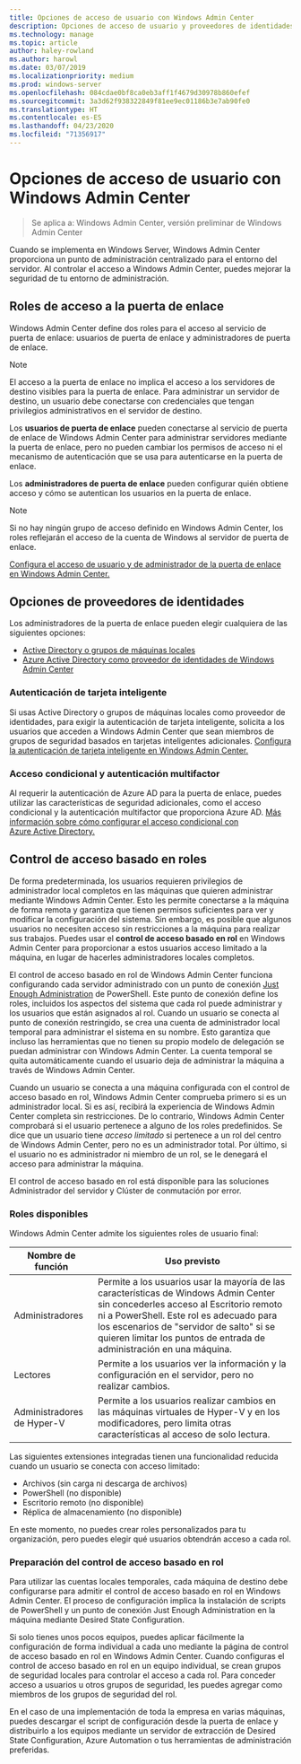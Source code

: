 ```yaml
---
title: Opciones de acceso de usuario con Windows Admin Center
description: Opciones de acceso de usuario y proveedores de identidades con Windows Admin Center (Project Honolulu)
ms.technology: manage
ms.topic: article
author: haley-rowland
ms.author: harowl
ms.date: 03/07/2019
ms.localizationpriority: medium
ms.prod: windows-server
ms.openlocfilehash: 084cdae0bf8ca0eb3aff1f4679d30978b860efef
ms.sourcegitcommit: 3a3d62f938322849f81ee9ec01186b3e7ab90fe0
ms.translationtype: HT
ms.contentlocale: es-ES
ms.lasthandoff: 04/23/2020
ms.locfileid: "71356917"
---
```

# <a name="user-access-options-with-windows-admin-center"></a>Opciones de acceso de usuario con Windows Admin Center

>Se aplica a: Windows Admin Center, versión preliminar de Windows Admin Center

Cuando se implementa en Windows Server, Windows Admin Center proporciona un punto de administración centralizado para el entorno del servidor. Al controlar el acceso a Windows Admin Center, puedes mejorar la seguridad de tu entorno de administración.

## <a name="gateway-access-roles"></a>Roles de acceso a la puerta de enlace

Windows Admin Center define dos roles para el acceso al servicio de puerta de enlace: usuarios de puerta de enlace y administradores de puerta de enlace.

> [!NOTE]
> El acceso a la puerta de enlace no implica el acceso a los servidores de destino visibles para la puerta de enlace. Para administrar un servidor de destino, un usuario debe conectarse con credenciales que tengan privilegios administrativos en el servidor de destino.

Los **usuarios de puerta de enlace** pueden conectarse al servicio de puerta de enlace de Windows Admin Center para administrar servidores mediante la puerta de enlace, pero no pueden cambiar los permisos de acceso ni el mecanismo de autenticación que se usa para autenticarse en la puerta de enlace.

Los **administradores de puerta de enlace** pueden configurar quién obtiene acceso y cómo se autentican los usuarios en la puerta de enlace.

>[!NOTE]
> Si no hay ningún grupo de acceso definido en Windows Admin Center, los roles reflejarán el acceso de la cuenta de Windows al servidor de puerta de enlace. 

[Configura el acceso de usuario y de administrador de la puerta de enlace en Windows Admin Center.](../configure/user-access-control.md)

## <a name="identity-provider-options"></a>Opciones de proveedores de identidades

Los administradores de la puerta de enlace pueden elegir cualquiera de las siguientes opciones:

 - [Active Directory o grupos de máquinas locales](../configure/user-access-control.md#active-directory-or-local-machine-groups)
 - [Azure Active Directory como proveedor de identidades de Windows Admin Center](../configure/user-access-control.md#azure-active-directory)


### <a name="smartcard-authentication"></a>Autenticación de tarjeta inteligente

Si usas Active Directory o grupos de máquinas locales como proveedor de identidades, para exigir la autenticación de tarjeta inteligente, solicita a los usuarios que acceden a Windows Admin Center que sean miembros de grupos de seguridad basados en tarjetas inteligentes adicionales. [Configura la autenticación de tarjeta inteligente en Windows Admin Center.](../configure/user-access-control.md#active-directory-or-local-machine-groups)

### <a name="conditional-access-and-multi-factor-authentication"></a>Acceso condicional y autenticación multifactor

Al requerir la autenticación de Azure AD para la puerta de enlace, puedes utilizar las características de seguridad adicionales, como el acceso condicional y la autenticación multifactor que proporciona Azure AD. [Más información sobre cómo configurar el acceso condicional con Azure Active Directory.](https://docs.microsoft.com/azure/active-directory/active-directory-conditional-access-azure-portal-get-started)

## <a name="role-based-access-control"></a>Control de acceso basado en roles

De forma predeterminada, los usuarios requieren privilegios de administrador local completos en las máquinas que quieren administrar mediante Windows Admin Center.
Esto les permite conectarse a la máquina de forma remota y garantiza que tienen permisos suficientes para ver y modificar la configuración del sistema.
Sin embargo, es posible que algunos usuarios no necesiten acceso sin restricciones a la máquina para realizar sus trabajos.
Puedes usar el **control de acceso basado en rol** en Windows Admin Center para proporcionar a estos usuarios acceso limitado a la máquina, en lugar de hacerles administradores locales completos.

El control de acceso basado en rol de Windows Admin Center funciona configurando cada servidor administrado con un punto de conexión [Just Enough Administration](https://aka.ms/jeadocs) de PowerShell.
Este punto de conexión define los roles, incluidos los aspectos del sistema que cada rol puede administrar y los usuarios que están asignados al rol.
Cuando un usuario se conecta al punto de conexión restringido, se crea una cuenta de administrador local temporal para administrar el sistema en su nombre.
Esto garantiza que incluso las herramientas que no tienen su propio modelo de delegación se puedan administrar con Windows Admin Center.
La cuenta temporal se quita automáticamente cuando el usuario deja de administrar la máquina a través de Windows Admin Center.

Cuando un usuario se conecta a una máquina configurada con el control de acceso basado en rol, Windows Admin Center comprueba primero si es un administrador local.
Si es así, recibirá la experiencia de Windows Admin Center completa sin restricciones.
De lo contrario, Windows Admin Center comprobará si el usuario pertenece a alguno de los roles predefinidos.
Se dice que un usuario tiene *acceso limitado* si pertenece a un rol del centro de Windows Admin Center, pero no es un administrador total.
Por último, si el usuario no es administrador ni miembro de un rol, se le denegará el acceso para administrar la máquina.

El control de acceso basado en rol está disponible para las soluciones Administrador del servidor y Clúster de conmutación por error.

### <a name="available-roles"></a>Roles disponibles

Windows Admin Center admite los siguientes roles de usuario final:

Nombre de función | Uso previsto
----------|-------------
Administradores | Permite a los usuarios usar la mayoría de las características de Windows Admin Center sin concederles acceso al Escritorio remoto ni a PowerShell. Este rol es adecuado para los escenarios de "servidor de salto" si se quieren limitar los puntos de entrada de administración en una máquina.
Lectores | Permite a los usuarios ver la información y la configuración en el servidor, pero no realizar cambios.
Administradores de Hyper-V | Permite a los usuarios realizar cambios en las máquinas virtuales de Hyper-V y en los modificadores, pero limita otras características al acceso de solo lectura.

Las siguientes extensiones integradas tienen una funcionalidad reducida cuando un usuario se conecta con acceso limitado:

- Archivos (sin carga ni descarga de archivos)
- PowerShell (no disponible)
- Escritorio remoto (no disponible)
- Réplica de almacenamiento (no disponible)

En este momento, no puedes crear roles personalizados para tu organización, pero puedes elegir qué usuarios obtendrán acceso a cada rol.

### <a name="preparing-for-role-based-access-control"></a>Preparación del control de acceso basado en rol

Para utilizar las cuentas locales temporales, cada máquina de destino debe configurarse para admitir el control de acceso basado en rol en Windows Admin Center.
El proceso de configuración implica la instalación de scripts de PowerShell y un punto de conexión Just Enough Administration en la máquina mediante Desired State Configuration.

Si solo tienes unos pocos equipos, puedes aplicar fácilmente la configuración de forma individual a cada uno mediante la página de control de acceso basado en rol en Windows Admin Center.
Cuando configuras el control de acceso basado en rol en un equipo individual, se crean grupos de seguridad locales para controlar el acceso a cada rol.
Para conceder acceso a usuarios u otros grupos de seguridad, les puedes agregar como miembros de los grupos de seguridad del rol.

En el caso de una implementación de toda la empresa en varias máquinas, puedes descargar el script de configuración desde la puerta de enlace y distribuirlo a los equipos mediante un servidor de extracción de Desired State Configuration, Azure Automation o tus herramientas de administración preferidas.
